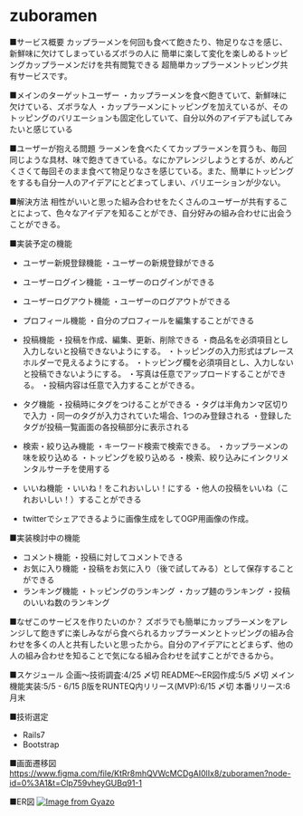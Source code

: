# zuboramen
■サービス概要
カップラーメンを何回も食べて飽きたり、物足りなさを感じ、新鮮味に欠けてしまっているズボラの人に
簡単に楽して変化を楽しめるトッピングカップラーメンだけを共有閲覧できる
超簡単カップラーメントッピング共有サービスです。

■メインのターゲットユーザー
・カップラーメンを食べ飽きていて、新鮮味に欠けている、ズボラな人
・カップラーメンにトッピングを加えているが、そのトッピングのバリエーションも固定化していて、自分以外のアイデアも試してみたいと感じている

■ユーザーが抱える問題
ラーメンを食べたくてカップラーメンを買うも、毎回同じような具材、味で飽きてきている。なにかアレンジしようとするが、めんどくさくて毎回そのまま食べて物足りなさを感じている。また、簡単にトッピングをするも自分一人のアイデアにとどまってしまい、バリエーションが少ない。

■解決方法
相性がいいと思った組み合わせをたくさんのユーザーが共有することによって、色々なアイデアを知ることができ、自分好みの組み合わせに出会うことができる。

■実装予定の機能
  - ユーザー新規登録機能
    ・ユーザーの新規登録ができる

  - ユーザーログイン機能
    ・ユーザーのログインができる

  - ユーザーログアウト機能
    ・ユーザーのログアウトができる

  - プロフィール機能
    ・自分のプロフィールを編集することができる

  - 投稿機能
    ・投稿を作成、編集、更新、削除できる
    ・商品名を必須項目とし入力しないと投稿できないようにする。
    ・トッピングの入力形式はプレースホルダーで見えるようにする。
    ・トッピング欄を必須項目とし、入力しないと投稿できないようにする。
    ・写真は任意でアップロードすることができる。
    ・投稿内容は任意で入力することができる。

  - タグ機能
    ・投稿時にタグをつけることができる
    ・タグは半角カンマ区切りで入力
    ・同一のタグが入力されていた場合、1つのみ登録される
    ・登録したタグが投稿一覧画面の各投稿部分に表示される

  - 検索・絞り込み機能
    ・キーワード検索で検索できる。
    ・カップラーメンの味を絞り込める
    ・トッピングを絞り込める
    ・検索、絞り込みにインクリメンタルサーチを使用する

  - いいね機能
    ・いいね！をこれおいしい！にする
    ・他人の投稿をいいね（これおいしい！）することができる

  - twitterでシェアできるように画像生成をしてOGP用画像の作成。

■実装検討中の機能
- コメント機能
  ・投稿に対してコメントできる
- お気に入り機能
  ・投稿をお気に入り（後で試してみる）として保存することができる
- ランキング機能
  ・トッピングのランキング
  ・カップ麺のランキング
  ・投稿のいいね数のランキング

■なぜこのサービスを作りたいのか？
ズボラでも簡単にカップラーメンをアレンジして飽きずに楽しみながら食べられるカップラーメンとトッピングの組み合わせを多くの人と共有したいと思ったから。自分のアイデアにとどまらず、他の人の組み合わせを知ることで気になる組み合わせを試すことができるから。

■スケジュール
企画〜技術調査:4/25 〆切
README〜ER図作成:5/5 〆切
メイン機能実装:5/5 - 6/15
β版をRUNTEQ内リリース(MVP):6/15 〆切
本番リリース:6月末

■技術選定
- Rails7
- Bootstrap

■画面遷移図
https://www.figma.com/file/KtRr8mhQVWcMCDgAI0lIx8/zuboramen?node-id=0%3A1&t=Clp759vheyGUBq91-1

■ER図
[![Image from Gyazo](https://i.gyazo.com/78bad1df02a1fa9e311369b715178369.png)](https://gyazo.com/78bad1df02a1fa9e311369b715178369)